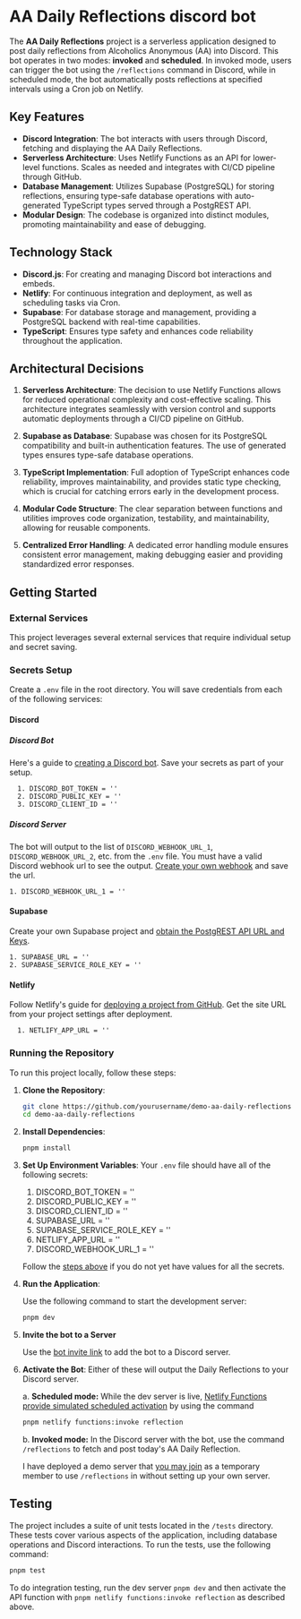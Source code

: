 # AA Daily Reflections discord bot

The **AA Daily Reflections** project is a serverless application designed to post daily reflections from Alcoholics Anonymous (AA) into Discord. This bot operates in two modes: **invoked** and **scheduled**. In invoked mode, users can trigger the bot using the `/reflections` command in Discord, while in scheduled mode, the bot automatically posts reflections at specified intervals using a Cron job on Netlify.

## Key Features

- **Discord Integration**: The bot interacts with users through Discord, fetching and displaying the AA Daily Reflections.
- **Serverless Architecture**: Uses Netlify Functions as an API for lower-level functions. Scales as needed and integrates with CI/CD pipeline through GitHub.
- **Database Management**: Utilizes Supabase (PostgreSQL) for storing reflections, ensuring type-safe database operations with auto-generated TypeScript types served through a PostgREST API.
- **Modular Design**: The codebase is organized into distinct modules, promoting maintainability and ease of debugging.

## Technology Stack

- **Discord.js**: For creating and managing Discord bot interactions and embeds.
- **Netlify**: For continuous integration and deployment, as well as scheduling tasks via Cron.
- **Supabase**: For database storage and management, providing a PostgreSQL backend with real-time capabilities.
- **TypeScript**: Ensures type safety and enhances code reliability throughout the application.

## Architectural Decisions

1. **Serverless Architecture**: The decision to use Netlify Functions allows for reduced operational complexity and cost-effective scaling. This architecture integrates seamlessly with version control and supports automatic deployments through a CI/CD pipeline on GitHub.

2. **Supabase as Database**: Supabase was chosen for its PostgreSQL compatibility and built-in authentication features. The use of generated types ensures type-safe database operations.

3. **TypeScript Implementation**: Full adoption of TypeScript enhances code reliability, improves maintainability, and provides static type checking, which is crucial for catching errors early in the development process.

4. **Modular Code Structure**: The clear separation between functions and utilities improves code organization, testability, and maintainability, allowing for reusable components.

5. **Centralized Error Handling**: A dedicated error handling module ensures consistent error management, making debugging easier and providing standardized error responses.

## Getting Started

### External Services

This project leverages several external services that require individual setup and secret saving.

### Secrets Setup

Create a `.env` file in the root directory. You will save credentials from each of the following services:

#### Discord

##### Discord Bot

Here's a guide to [creating a Discord bot](https://discordjs.guide/preparations/setting-up-a-bot-application.html#creating-your-bot). Save your secrets as part of your setup.

      1. DISCORD_BOT_TOKEN = ''
      2. DISCORD_PUBLIC_KEY = ''
      3. DISCORD_CLIENT_ID = ''

##### Discord Server

The bot will output to the list of `DISCORD_WEBHOOK_URL_1`, `DISCORD_WEBHOOK_URL_2`, etc. from the `.env` file. You must have a valid Discord webhook url to see the output. [Create your own webhook](https://support.discord.com/hc/en-us/articles/228383668-Intro-to-Webhooks) and save the url.

    1. DISCORD_WEBHOOK_URL_1 = ''

#### Supabase

Create your own Supabase project and [obtain the PostgREST API URL and Keys](https://supabase.com/docs/guides/api#api-url-and-keys).

    1. SUPABASE_URL = ''
    2. SUPABASE_SERVICE_ROLE_KEY = ''

#### Netlify

Follow Netlify's guide for [deploying a project from GitHub](https://docs.netlify.com/welcome/add-new-site/#import-from-an-existing-repository). Get the site URL from your project settings after deployment.

      1. NETLIFY_APP_URL = ''

### Running the Repository

To run this project locally, follow these steps:

1. **Clone the Repository**:

   ```bash
   git clone https://github.com/yourusername/demo-aa-daily-reflections.git
   cd demo-aa-daily-reflections
   ```

2. **Install Dependencies**:

   ```bash
   pnpm install
   ```

3. **Set Up Environment Variables**:
   Your `.env` file should have all of the following secrets:

   1. DISCORD_BOT_TOKEN = ''
   2. DISCORD_PUBLIC_KEY = ''
   3. DISCORD_CLIENT_ID = ''
   4. SUPABASE_URL = ''
   5. SUPABASE_SERVICE_ROLE_KEY = ''
   6. NETLIFY_APP_URL = ''
   7. DISCORD_WEBHOOK_URL_1 = ''

   Follow the [steps above](#secrets-setup) if you do not yet have values for all the secrets.

4. **Run the Application**:

   Use the following command to start the development server:

   ```bash
   pnpm dev
   ```

5. **Invite the bot to a Server**

   Use the [bot invite link](https://discordjs.guide/preparations/adding-your-bot-to-servers.html#creating-and-using-your-invite-link) to add the bot to a Discord server.

6. **Activate the Bot**: Either of these will output the Daily Reflections to your Discord server.

   a. **Scheduled mode:** While the dev server is live, [Netlify Functions provide simulated scheduled activation](https://docs.netlify.com/cli/manage-functions/#invoke-functions-while-running-netlify-dev) by using the command

   ```bash
   pnpm netlify functions:invoke reflection
   ```

   b. **Invoked mode:** In the Discord server with the bot, use the command `/reflections` to fetch and post today's AA Daily Reflection.

   I have deployed a demo server that [you may join](https://discord.gg/scExqC4yzB) as a temporary member to use `/reflections` in without setting up your own server.

## Testing

The project includes a suite of unit tests located in the `/tests` directory. These tests cover various aspects of the application, including database operations and Discord interactions. To run the tests, use the following command:

```bash
pnpm test
```

To do integration testing, run the dev server `pnpm dev` and then activate the API function with `pnpm netlify functions:invoke reflection` as described above.
